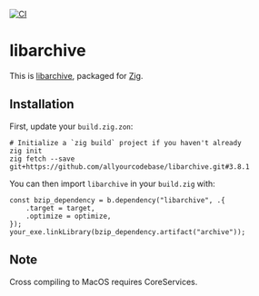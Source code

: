 [![CI](https://github.com/allyourcodebase/libarchive/actions/workflows/ci.yaml/badge.svg)](https://github.com/allyourcodebase/libarchive/actions)

# libarchive

This is [libarchive](ttps://github.com/libarchive/libarchive), packaged for [Zig](https://ziglang.org/).

## Installation

First, update your `build.zig.zon`:

```
# Initialize a `zig build` project if you haven't already
zig init
zig fetch --save git+https://github.com/allyourcodebase/libarchive.git#3.8.1
```

You can then import `libarchive` in your `build.zig` with:

```zig
const bzip_dependency = b.dependency("libarchive", .{
    .target = target,
    .optimize = optimize,
});
your_exe.linkLibrary(bzip_dependency.artifact("archive"));
```

## Note
Cross compiling to MacOS requires CoreServices.
